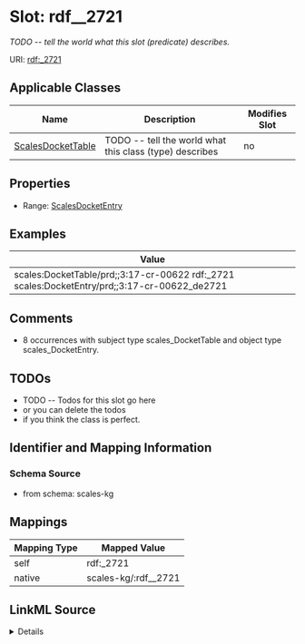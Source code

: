 

# Slot: rdf__2721


_TODO -- tell the world what this slot (predicate) describes._





URI: [rdf:_2721](http://www.w3.org/1999/02/22-rdf-syntax-ns#_2721)



<!-- no inheritance hierarchy -->





## Applicable Classes

| Name | Description | Modifies Slot |
| --- | --- | --- |
| [ScalesDocketTable](../classes/ScalesDocketTable.md) | TODO -- tell the world what this class (type) describes |  no  |







## Properties

* Range: [ScalesDocketEntry](../classes/ScalesDocketEntry.md)






## Examples

| Value |
| --- |
| scales:DocketTable/prd;;3:17-cr-00622 rdf:_2721 scales:DocketEntry/prd;;3:17-cr-00622_de2721 |

## Comments

* 8 occurrences with subject type scales_DocketTable and object type scales_DocketEntry.

## TODOs

* TODO -- Todos for this slot go here
* or you can delete the todos
* if you think the class is perfect.

## Identifier and Mapping Information







### Schema Source


* from schema: scales-kg




## Mappings

| Mapping Type | Mapped Value |
| ---  | ---  |
| self | rdf:_2721 |
| native | scales-kg/:rdf__2721 |




## LinkML Source

<details>
```yaml
name: rdf__2721
description: TODO -- tell the world what this slot (predicate) describes.
todos:
- TODO -- Todos for this slot go here
- or you can delete the todos
- if you think the class is perfect.
comments:
- 8 occurrences with subject type scales_DocketTable and object type scales_DocketEntry.
examples:
- value: scales:DocketTable/prd;;3:17-cr-00622 rdf:_2721 scales:DocketEntry/prd;;3:17-cr-00622_de2721
from_schema: scales-kg
rank: 1000
slot_uri: rdf:_2721
alias: rdf__2721
domain_of:
- scales_DocketTable
range: scales_DocketEntry

```
</details>